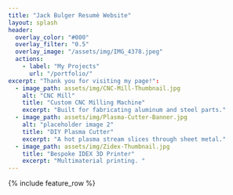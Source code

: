 ```yaml
---
title: "Jack Bulger Resumè Website"
layout: splash
header:
  overlay_color: "#000"
  overlay_filter: "0.5"
  overlay_image: "/assets/img/IMG_4378.jpeg"
  actions:
    - label: "My Projects"
      url: "/portfolio/"
excerpt: "Thank you for visiting my page!":
  - image_path: assets/img/CNC-Mill-Thumbnail.jpg
    alt: "CNC Mill"
    title: "Custom CNC Milling Machine"
    excerpt: "Built for fabricating aluminum and steel parts."
  - image_path: assets/img/Plasma-Cutter-Banner.jpg
    alt: "placeholder image 2"
    title: "DIY Plasma Cutter"
    excerpt: "A hot plasma stream slices through sheet metal."
  - image_path: assets/img/Zidex-Thumbnail.jpg
    title: "Bespoke IDEX 3D Printer"
    excerpt: "Multimaterial printing. "
---
```

{% include feature_row %}

